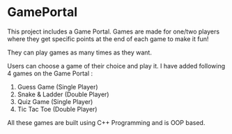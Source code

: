 # GamePortal

This project includes a Game Portal.
Games are made for one/two players where they get specific points at the end of each game to make it fun!

They can play games as many times as they want.

Users can choose a game of their choice and play it.
I have added following 4 games on the Game Portal : 
1. Guess Game (Single Player)
2. Snake & Ladder (Double Player)
3. Quiz Game (Single Player)
4. Tic Tac Toe (Double Player)


All these games are built using C++ Programming and is OOP based.
